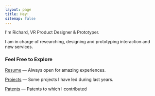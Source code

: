```yaml
---
layout: page
title: Hey!
sitemap: false
---
```



I'm Richard, VR Product Designer & Prototyper.

I am in charge of researching, designing and prototyping interaction and new services.

### Feel Free to Explore 

[Resume](/resume) — Always open for amazing experiences.

[Projects](/projects) — Some projects I have led during last years.

[Patents](/pdeatents) — Patents to which I contributed 



